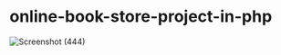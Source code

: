 # online-book-store-project-in-php

![Screenshot (444)](https://user-images.githubusercontent.com/87484675/162678072-3cb0d7c0-84c7-4448-b991-aed296af47ba.png)
